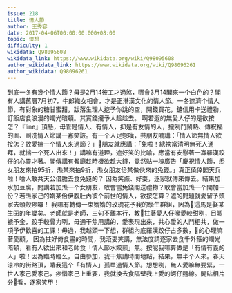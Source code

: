 ```yaml
---
issue: 218
title: 情人節
author: 王秀容
date: 2017-04-06T00:00:00.000+08:00
topic: 懷想
difficulty: 1
wikidata: Q98095608
wikidata_link: https://www.wikidata.org/wiki/Q98095608
author_wikidata_link: https://www.wikidata.org/wiki/Q98096261
author_wikidata: Q98096261
---
```

到底一冬有幾个情人節？毋是2月14彼工才過煞，哪會3月14閣來一个白色的？閣有人講舊曆7月初7，牛郎織女相會，才是正港漢文化的情人節。一冬遮濟个情人節，有對象的糖甘蜜甜，跋落生理人挖予你跳的空，開錢買花，鑢信用卡送禮物，訂飯店食浪漫的燭光暗頓。其實錢攏予人趁趁去。
啊若遐的無愛人仔的是欲按怎？『line』頂懸，毋管是情人、有情人，抑是有友情的人，攏咧鬥鬧熱、傳祝福的圖、剾洗情人節講一寡笑詼。有一个人足怨嘆，共朋友喃講：「情人節無情人欲按怎？敢愛揣一个情人來過節？」𪜶朋友就應講：「免啦！總袂當清明無死人通拜，就揣一个死人出來！」講嘛有道理，遮好笑的比喻，應當有安慰著一寡羅漢跤仔的心靈才著。閣傳講有餐廳趁時機欲趁大錢，竟然貼一塊廣告「慶祝情人節，𤆬女朋友來拍95折，𤆬某來拍9折，𤆬女朋友佮某做伙來的免錢。」真正僥倖閣天兵啦！啥人敢共天公借膽去食免錢的？
因為笑詼、好耍，逐家就傳來傳去。結果加水加豆腐，問講若加𤆬一个女朋友，敢會當免錢閣送禮物？敢會當加𤆬一个閣加一份？若𤆬家己的媠某佮伊腹肚內彼个前世的情人，欲按怎算？遮的問題就愛留予頭家去頭殼疼囉！
我嘛有轉傳一束媠媠的玫瑰花予我的學生群組，因為𪜶這馬是娶某生囝的年歲矣。老師就是老師，三句不離本行，教𪜶拄著愛人仔喙愛較甜咧，目睭褫予金，跤手較骨力咧，毋通干焦用講的，愛表現出來，共心愛的人鬥相共，做一項予伊歡喜的工課！毋過，我越頭一下想，群組內底羅漢跤仔占多數，𪜶的心理嘛著愛顧。
因為拄好倚食晝的時間，我滾耍笑講，無法度請逐家去食千外箍的燭光暗頓，看有人欲出來和老師食「情人節水餃煎」無。按呢我嘛算做是「有情有義的人」啦！因為臨時臨么，自由參加，我干焦講時間地點，結果，無半个人來。春天涼冷的街路頂，賰我這个「有情人」孤單過情人節。想想咧，無人愛嘛無要緊，一世人家己愛家己，疼惜家己上重要，我就換去食隔壁我上愛的蚵仔麵線。閣貼相片分𪜶看，逐家笑甲！